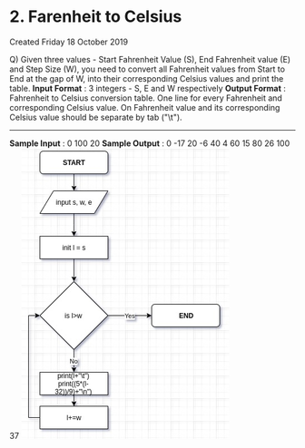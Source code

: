 # 2. Farenheit to Celsius
Created Friday 18 October 2019

Q) Given three values - Start Fahrenheit Value (S), End Fahrenheit value (E) and Step Size (W), you need to convert all Fahrenheit values from Start to End at the gap of W, into their corresponding Celsius values and print the table.
**Input Format** :
3 integers - S, E and W respectively 
**Output Format** :
Fahrenheit to Celsius conversion table. One line for every Fahrenheit and corresponding Celsius value. On Fahrenheit value and its corresponding Celsius value should be separate by tab ("\t").

*****

**Sample Input** :
0 
100 
20
**Sample Output** :
0   -17
20  -6
40  4
60  15
80  26
100 37
![](2._Farenheit_to_Celsius/dr_sample.jpg)

